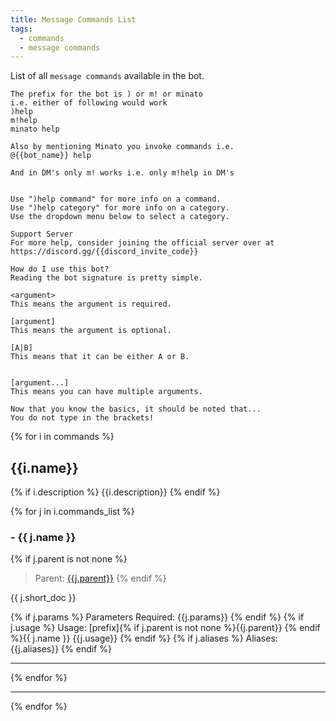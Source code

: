 ```yaml
---
title: Message Commands List
tags:
  - commands
  - message commands
---
```


<style>
    article{
        font-family: monospace;
        padding: 0 3px;
    }
</style>
List of all `message commands` available in the bot.

    The prefix for the bot is ) or m! or minato
    i.e. either of following would work
    )help
    m!help
    minato help
    
    Also by mentioning Minato you invoke commands i.e.
    @{{bot_name}} help

    And in DM's only m! works i.e. only m!help in DM's


    Use ")help command" for more info on a command.
    Use ")help category" for more info on a category.
    Use the dropdown menu below to select a category.

    Support Server
    For more help, consider joining the official server over at https://discord.gg/{{discord_invite_code}}
    
    How do I use this bot?
    Reading the bot signature is pretty simple.
    
    <argument>
    This means the argument is required.
    
    [argument]
    This means the argument is optional.
    
    [A|B]
    This means that it can be either A or B.
    

    [argument...]
    This means you can have multiple arguments.
    
    Now that you know the basics, it should be noted that...
    You do not type in the brackets!

{% for i in commands %}
## {{i.name}}
{% if i.description %}
{{i.description}}
{% endif %}

{% for j in i.commands_list %}
### - {{ j.name }}

{% if j.parent is not none %}
> Parent: [{{j.parent}}](#{{j.parent}})
{% endif %}

{{ j.short_doc }}

{% if j.params %}
    Parameters Required: {{j.params}}
{% endif %}
{% if j.usage %}
    Usage: [prefix]{% if j.parent is not none %}{{j.parent}} {% endif %}{{ j.name }} {{j.usage}}
{% endif %}
{% if j.aliases %}
    Aliases: {{j.aliases}}
{% endif %}

<hr/>
{% endfor %}

<hr/>
{% endfor %}


